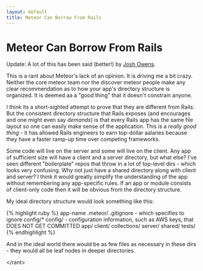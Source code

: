 ```yaml
---
layout: default
title: Meteor Can Borrow From Rails
---
```

# Meteor Can Borrow From Rails
Update: A lot of this has been said (better!) by [Josh Owens](http://joshowens.me/how-to-organize-your-meteor-js-app/).

This is a rant about Meteor's lack of an opinion. It is driving me a bit crazy. Neither the core meteor team nor the discover meteor people make any clear recommendation as to how your app's directory structure is organized. It is deemed aa a "good thing" that it doesn't constrain anyone.

I think its a short-sighted attempt to prove that they are different from Rails. But the consistent directory structure that Rails exposes (and encourages and one might even say *demands*) is that every Rails app has the same file layout so one can easily make sense of the application. This is a *really* *good* *thing* - it has allowed Rails engineers to earn top-dollar aalaries because they have a faster ramp-up time over competing frameworks.

Some code will live on the server and some will live on the client. Any app of sufficient size will have a client and a server directory, but what else? I've seen different "boilerplate" repos that throw in a lot of top-level dirs - which looks very confusing. Why not just have a shared directory along with client and server? I think it would greatly simplify the understanding of the app without remembering any app-specific rules. If an app or module consists of client-only code then it will be obvious from the directory structure.

My ideal directory structure would look something like this:

{% highlight ruby %}
  app-name
    .meteor/
    .gitignore - which specifies to ignore config/*
    config/ - configuration information, such as AWS keys, that DOES NOT GET COMMITTED
    app/
        client/
        collections/
        server/
        shared/
    tests/
{% endhighlight %}

And in the ideal world there would be as few files as necessary in these dirs - they would all be leaf nodes in deeper directories.

&lt;/rant&gt;
